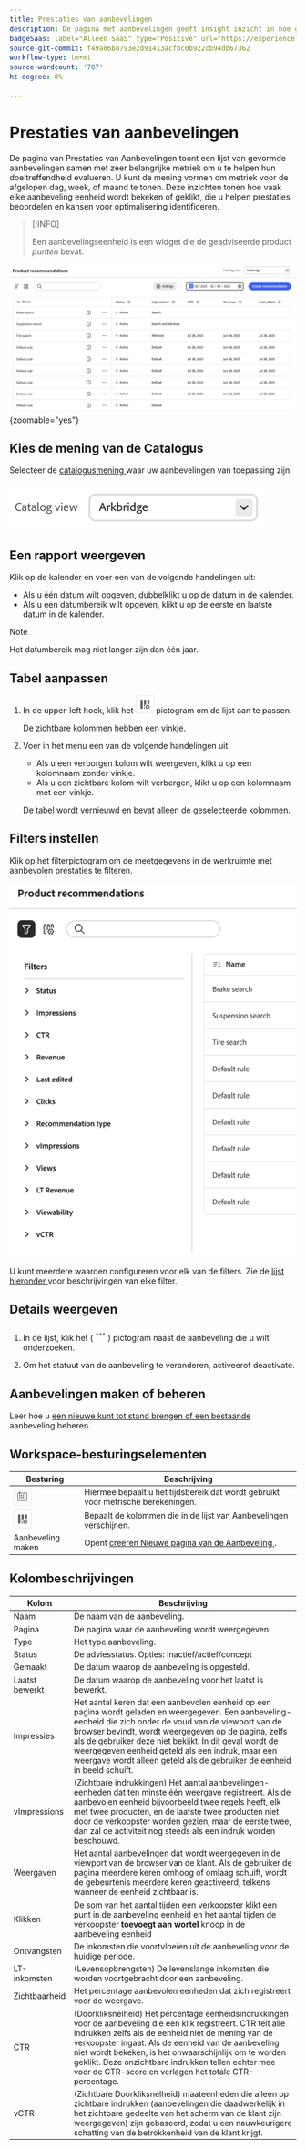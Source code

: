 ```yaml
---
title: Prestaties van aanbevelingen
description: De pagina met aanbevelingen geeft insight inzicht in hoe goed je productaanbevelingen presteren.
badgeSaas: label="Alleen SaaS" type="Positive" url="https://experienceleague.adobe.com/nl/docs/commerce/user-guides/product-solutions" tooltip="Alleen van toepassing op Adobe Commerce as a Cloud Service- en Adobe Commerce Optimizer-projecten (door Adobe beheerde SaaS-infrastructuur)."
source-git-commit: f49a86b8793e2d91413acfbc0b922cb94db67362
workflow-type: tm+mt
source-wordcount: '707'
ht-degree: 0%

---
```


# Prestaties van aanbevelingen

De pagina van Prestaties van Aanbevelingen toont een lijst van gevormde aanbevelingen samen met zeer belangrijke metriek om u te helpen hun doeltreffendheid evalueren. U kunt de mening vormen om metriek voor de afgelopen dag, week, of maand te tonen. Deze inzichten tonen hoe vaak elke aanbeveling eenheid wordt bekeken of geklikt, die u helpen prestaties beoordelen en kansen voor optimalisering identificeren.

>[!INFO]
>
>Een aanbevelingseenheid is een widget die de geadviseerde product _punten_ bevat.

![ Prestaties van Aanbevelingen ](../assets/rec-performance.png){zoomable="yes"}

## Kies de **mening van de Catalogus**

Selecteer de [ catalogusmening ](../setup/catalog-view.md) waar uw aanbevelingen van toepassing zijn.

![ de Mening van de Catalogus ](../assets/catalog-view.png)

## Een rapport weergeven

Klik op de kalender en voer een van de volgende handelingen uit:

- Als u één datum wilt opgeven, dubbelklikt u op de datum in de kalender.
- Als u een datumbereik wilt opgeven, klikt u op de eerste en laatste datum in de kalender.

>[!NOTE]
>
>Het datumbereik mag niet langer zijn dan één jaar.

## Tabel aanpassen

1. In de upper-left hoek, klik het ![ selecteur van de Kolom ](../assets/icon-show-hide-columns.png) pictogram om de lijst aan te passen.

   De zichtbare kolommen hebben een vinkje.

1. Voer in het menu een van de volgende handelingen uit:

   - Als u een verborgen kolom wilt weergeven, klikt u op een kolomnaam zonder vinkje.
   - Als u een zichtbare kolom wilt verbergen, klikt u op een kolomnaam met een vinkje.

   De tabel wordt vernieuwd en bevat alleen de geselecteerde kolommen.

## Filters instellen

Klik op het filterpictogram om de meetgegevens in de werkruimte met aanbevolen prestaties te filteren.

![ Metriek van de Filter ](../assets/rec-filters.png)

U kunt meerdere waarden configureren voor elk van de filters. Zie de [ lijst hieronder ](#column-descriptions) voor beschrijvingen van elke filter.

## Details weergeven

1. In de lijst, klik het (![ Meer selecteur ](../assets/btn-more.png)) pictogram naast de aanbeveling die u wilt onderzoeken.

1. Om het statuut van de aanbeveling te veranderen, activeer **&#x200B;**&#x200B;of **&#x200B;**&#x200B;deactivate.

## Aanbevelingen maken of beheren

Leer hoe u [ een nieuwe kunt tot stand brengen of een bestaande ](../merchandising/recommendations/create.md) aanbeveling beheren.

## Workspace-besturingselementen

| Besturing | Beschrijving |
|---|---|
| ![ de selecteur van de Kalender ](../assets/icon-calendar.png) | Hiermee bepaalt u het tijdsbereik dat wordt gebruikt voor metrische berekeningen. |
| ![ de selecteur van de Kolom ](../assets/icon-show-hide-columns.png) | Bepaalt de kolommen die in de lijst van Aanbevelingen verschijnen. |
| Aanbeveling maken | Opent [ creëren Nieuwe pagina van de Aanbeveling ](../merchandising/recommendations/create.md). |

## Kolombeschrijvingen

| Kolom | Beschrijving |
|---|---|
| Naam | De naam van de aanbeveling. |
| Pagina | De pagina waar de aanbeveling wordt weergegeven. |
| Type | Het type aanbeveling. |
| Status | De adviesstatus. Opties: Inactief/actief/concept |
| Gemaakt | De datum waarop de aanbeveling is opgesteld. |
| Laatst bewerkt | De datum waarop de aanbeveling voor het laatst is bewerkt. |
| Impressies | Het aantal keren dat een aanbevolen eenheid op een pagina wordt geladen en weergegeven. Een aanbeveling-eenheid die zich onder de voud van de viewport van de browser bevindt, wordt weergegeven op de pagina, zelfs als de gebruiker deze niet bekijkt. In dit geval wordt de weergegeven eenheid geteld als een indruk, maar een weergave wordt alleen geteld als de gebruiker de eenheid in beeld schuift. |
| vImpressions | (Zichtbare indrukkingen) Het aantal aanbevelingen-eenheden dat ten minste één weergave registreert. Als de aanbevolen eenheid bijvoorbeeld twee regels heeft, elk met twee producten, en de laatste twee producten niet door de verkoopster worden gezien, maar de eerste twee, dan zal de activiteit nog steeds als een indruk worden beschouwd. |
| Weergaven | Het aantal aanbevelingen dat wordt weergegeven in de viewport van de browser van de klant. Als de gebruiker de pagina meerdere keren omhoog of omlaag schuift, wordt de gebeurtenis meerdere keren geactiveerd, telkens wanneer de eenheid zichtbaar is. |
| Klikken | De som van het aantal tijden een verkoopster klikt een punt in de aanbeveling eenheid en het aantal tijden de verkoopster **toevoegt aan wortel** knoop in de aanbeveling eenheid |
| Ontvangsten | De inkomsten die voortvloeien uit de aanbeveling voor de huidige periode. |
| LT-inkomsten | (Levensopbrengsten) De levenslange inkomsten die worden voortgebracht door een aanbeveling. |
| Zichtbaarheid | Het percentage aanbevolen eenheden dat zich registreert voor de weergave. |
| CTR | (Doorkliksnelheid) Het percentage eenheidsindrukkingen voor de aanbeveling die een klik registreert. CTR telt alle indrukken zelfs als de eenheid niet de mening van de verkoopster ingaat. Als de eenheid van de aanbeveling niet wordt bekeken, is het onwaarschijnlijk om te worden geklikt. Deze onzichtbare indrukken tellen echter mee voor de CTR-score en verlagen het totale CTR-percentage. |
| vCTR | (Zichtbare Doorkliksnelheid) maateenheden die alleen op zichtbare indrukken (aanbevelingen die daadwerkelijk in het zichtbare gedeelte van het scherm van de klant zijn weergegeven) zijn gebaseerd, zodat u een nauwkeurigere schatting van de betrokkenheid van de klant krijgt. |
